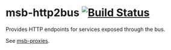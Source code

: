 # msb-http2bus [![Build Status](https://travis-ci.org/tcdl/msb-http2bus.svg)](https://travis-ci.org/tcdl/msb-http2bus)
Provides HTTP endpoints for services exposed through the bus.

See [msb-proxies](https://github.com/tcdl/msb-proxies).
